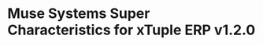 Muse Systems Super Characteristics for xTuple ERP v1.2.0
========================================================